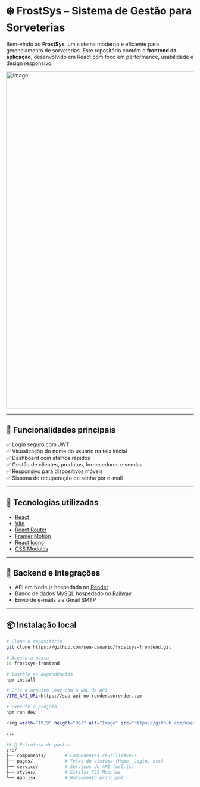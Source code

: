 # ❄️ FrostSys – Sistema de Gestão para Sorveterias

Bem-vindo ao **FrostSys**, um sistema moderno e eficiente para gerenciamento de sorveterias. Este repositório contém o **frontend da aplicação**, desenvolvido em React com foco em performance, usabilidade e design responsivo.

<img width="1918" height="906" alt="Image" src="https://github.com/user-attachments/assets/7e4260df-62df-42b0-ae8f-55a8a172cb45" />

---

## 🚀 Funcionalidades principais

✅ Login seguro com JWT  
✅ Visualização do nome do usuário na tela inicial  
✅ Dashboard com atalhos rápidos  
✅ Gestão de clientes, produtos, fornecedores e vendas  
✅ Responsivo para dispositivos móveis  
✅ Sistema de recuperação de senha por e-mail

---

## 🧰 Tecnologias utilizadas

- [React](https://reactjs.org/)
- [Vite](https://vitejs.dev/)
- [React Router](https://reactrouter.com/)
- [Framer Motion](https://www.framer.com/motion/)
- [React Icons](https://react-icons.github.io/react-icons/)
- [CSS Modules](https://github.com/css-modules/css-modules)

---

## 🔗 Backend e Integrações

- API em Node.js hospedada no [Render](https://render.com/)
- Banco de dados MySQL hospedado no [Railway](https://railway.app/)
- Envio de e-mails via Gmail SMTP

---

## 📦 Instalação local

```bash
# Clone o repositório
git clone https://github.com/seu-usuario/frostsys-frontend.git

# Acesse a pasta
cd frostsys-frontend

# Instale as dependências
npm install

# Crie o arquivo .env com a URL da API
VITE_API_URL=https://sua-api-no-render.onrender.com

# Execute o projeto
npm run dev

<img width="1919" height="963" alt="Image" src="https://github.com/user-attachments/assets/5578f5e2-b701-40e8-9b52-0a21db6d58a3" />

---

## 📁 Estrutura de pastas
src/
├── components/       # Componentes reutilizáveis
├── pages/            # Telas do sistema (Home, Login, etc)
├── service/          # Serviços de API (url.js)
├── styles/           # Estilos CSS Modules
└── App.jsx           # Roteamento principal


